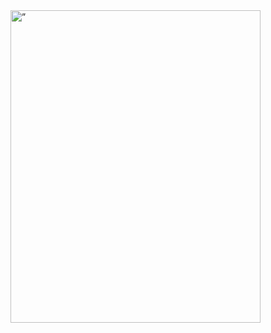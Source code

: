 <!doctype html>
<html>
<body>
<img src=”imagens/AguiaPNG” alt=” GiChristo - QA” width=400 height=500>
</body>
</html>



